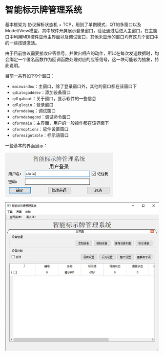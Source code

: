 # 智能标示牌管理系统

基本框架为 协议解析状态机 + TCP，用到了单例模式、QT的多窗口以及Model/View模型，其中软件开屏展示登录窗口，验证通过后进入主窗口，在主窗口中利用MDI控件显示主界面以及调试窗口，其他未显示的窗口均有这几个窗口中的一些按键激活。

由于目前协议需要接收应答信号，并做出相应的动作，所以在每次发送数据时，均会绑定一个匿名函数作为回调函数处理对应的应答信号，这一块可能较为抽象，特此说明。

目前一共有如下9个窗口：

* `mainwindow`：主窗口，除了登录窗口外，其他的窗口都在该窗口下
* `qdialogadddev`：添加设备窗口
* `qdlgabout`：关于窗口，显示软件的一些信息
* `qdlglogin`：登录窗口
* `qformdebug`：调试窗口
* `qformdebugcmd`：调试命令窗口
* `qformmain`：主界面，用户的一般操作都在该界面下
* `qformoptions`：软件设置窗口
* `qformsigntable`：标示语窗口

一些基本的界面展示：

![登录窗口](README/image-20210615235416167.png)

![主窗口以及嵌套的主界面](README/image-20210615235434603.png)

